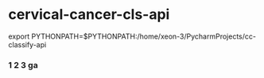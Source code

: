 # cervical-cancer-cls-api

export PYTHONPATH=$PYTHONPATH:/home/xeon-3/PycharmProjects/cc-classify-api

### 1 2 3 ga